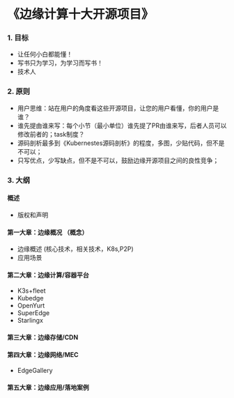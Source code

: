 # 《边缘计算十大开源项目》

### 1. 目标

* 让任何小白都能懂！
* 写书只为学习，为学习而写书！
* 技术人

### 2. 原则

* 用户思维：站在用户的角度看这些开源项目，让您的用户看懂，你的用户是谁？
* 谁先提由谁来写：每个小节（最小单位）谁先提了PR由谁来写，后者人员可以修改前者的；task制度？
* 源码剖析最多到《Kubernestes源码剖析》的程度，多图，少贴代码，但不是不可以；
* 只写优点，少写缺点，但不是不可以，鼓励边缘开源项目之间的良性竞争；

### 3. 大纲

#### 概述

* 版权和声明

#### 第一大章：边缘概况 （概念）

* 边缘概述 \(核心技术，相关技术，K8s,P2P\)
* 应用场景

#### 第二大章：边缘计算/容器平台

* K3s+fleet
* Kubedge
* OpenYurt
* SuperEdge
* Starlingx

#### 第三大章：边缘存储/CDN

#### 第四大章：边缘网络/MEC

* EdgeGallery

#### 第五大章：边缘应用/落地案例





